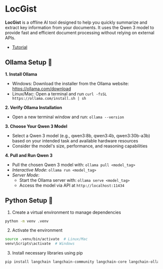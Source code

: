 # LocGist 

**LocGist** is a offline AI tool designed to help you quickly summarize and extract key information from your documents. It uses the Qwen 3 model to provide fast and efficient document processing without relying on external APIs.

- [Tutorial](https://www.freecodecamp.org/news/build-a-local-ai/)

## Ollama Setup 🦙

**1. Install Ollama**
- Windows: Download the installer from the Ollama website: https://ollama.com/download
- Linux/Mac: Open a terminal and run `curl -fsSL https://ollama.com/install.sh | sh`

**2. Verify Ollama Installation**
- Open a new terminal window and run: `ollama --version`

**3. Choose Your Qwen 3 Model**
- Select a Qwen 3 model (e.g., qwen3:8b, qwen3:4b, qwen3:30b-a3b) based on your intended task and available hardware resources
- Consider the model's size, performance, and reasoning capabilities

**4. Pull and Run Qwen 3**
- Pull the chosen Qwen 3 model with: `ollama pull <model_tag>`
- *Interactive Mode*: `ollama run <model_tag>`
- *Server Mode*:
  - Start the Ollama server with: `ollama serve <model_tag>`
  - Access the model via API at `http://localhost:11434`

## Python Setup 🐍

1. Create a virtual environment to manage dependencies
```bash
python -m venv .venv
```

2. Activate the environment
```bash
source .venv/bin/activate  # Linux/Mac
venv\Scripts\activate  # Windows
```

3. Install necessary libraries using pip
```bash
pip install langchain langchain-community langchain-core langchain-ollama chromadb pypdf python-dotenv tiktoken
```

